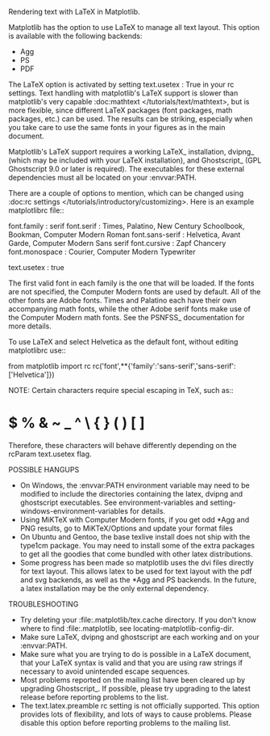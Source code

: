 Rendering text with LaTeX in Matplotlib.

Matplotlib has the option to use LaTeX to manage all text layout. This option is available with the following backends:
  - Agg
  - PS
  - PDF
  
The LaTeX option is activated by setting text.usetex : True in your rc settings. Text handling with matplotlib's LaTeX support is slower than matplotlib's very capable :doc:mathtext </tutorials/text/mathtext>, but is more flexible, since different LaTeX packages (font packages, math packages, etc.) can be used. The results can be striking, especially when you take care to use the same fonts in your figures as in the main document.

Matplotlib's LaTeX support requires a working LaTeX_ installation, dvipng_ (which may be included with your LaTeX installation), and Ghostscript_ (GPL Ghostscript 9.0 or later is required). The executables for these external dependencies must all be located on your :envvar:PATH.

There are a couple of options to mention, which can be changed using :doc:rc settings </tutorials/introductory/customizing>. Here is an example matplotlibrc file::

font.family : serif font.serif : Times, Palatino, New Century Schoolbook, Bookman, Computer Modern Roman font.sans-serif : Helvetica, Avant Garde, Computer Modern Sans serif font.cursive : Zapf Chancery font.monospace : Courier, Computer Modern Typewriter

text.usetex : true

The first valid font in each family is the one that will be loaded. If the fonts are not specified, the Computer Modern fonts are used by default. All of the other fonts are Adobe fonts. Times and Palatino each have their own accompanying math fonts, while the other Adobe serif fonts make use of the Computer Modern math fonts. See the PSNFSS_ documentation for more details.

To use LaTeX and select Helvetica as the default font, without editing matplotlibrc use::

from matplotlib import rc rc('font',**{'family':'sans-serif','sans-serif':['Helvetica']})

NOTE: Certain characters require special escaping in TeX, such as::
 # $ % & ~ _ ^ \ { } \( \) \[ \]
Therefore, these characters will behave differently depending on the rcParam text.usetex flag.




POSSIBLE HANGUPS
  - On Windows, the :envvar:PATH environment variable may need to be modified to include the directories containing the latex, dvipng and ghostscript executables. See environment-variables and setting-windows-environment-variables for details.
  - Using MiKTeX with Computer Modern fonts, if you get odd *Agg and PNG results, go to MiKTeX/Options and update your format files
  - On Ubuntu and Gentoo, the base texlive install does not ship with the type1cm package. You may need to install some of the extra packages to get all the goodies that come bundled with other latex distributions.
  - Some progress has been made so matplotlib uses the dvi files directly for text layout. This allows latex to be used for text layout with the pdf and svg backends, as well as the *Agg and PS backends. In the future, a latex installation may be the only external dependency.

TROUBLESHOOTING
  - Try deleting your :file:.matplotlib/tex.cache directory. If you don't know where to find :file:.matplotlib, see locating-matplotlib-config-dir.
  - Make sure LaTeX, dvipng and ghostscript are each working and on your :envvar:PATH.
  - Make sure what you are trying to do is possible in a LaTeX document, that your LaTeX syntax is valid and that you are using raw strings if necessary to avoid unintended escape sequences.
  - Most problems reported on the mailing list have been cleared up by upgrading Ghostscript_. If possible, please try upgrading to the latest release before reporting problems to the list.
  - The text.latex.preamble rc setting is not officially supported. This option provides lots of flexibility, and lots of ways to cause problems. Please disable this option before reporting problems to the mailing list.
